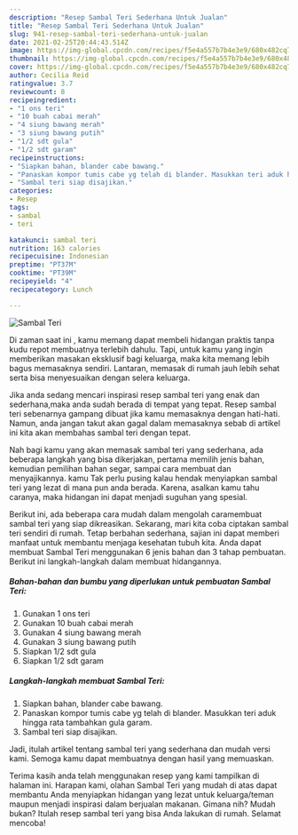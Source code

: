 ```yaml
---
description: "Resep Sambal Teri Sederhana Untuk Jualan"
title: "Resep Sambal Teri Sederhana Untuk Jualan"
slug: 941-resep-sambal-teri-sederhana-untuk-jualan
date: 2021-02-25T20:44:43.514Z
image: https://img-global.cpcdn.com/recipes/f5e4a557b7b4e3e9/680x482cq70/sambal-teri-foto-resep-utama.jpg
thumbnail: https://img-global.cpcdn.com/recipes/f5e4a557b7b4e3e9/680x482cq70/sambal-teri-foto-resep-utama.jpg
cover: https://img-global.cpcdn.com/recipes/f5e4a557b7b4e3e9/680x482cq70/sambal-teri-foto-resep-utama.jpg
author: Cecilia Reid
ratingvalue: 3.7
reviewcount: 8
recipeingredient:
- "1 ons teri"
- "10 buah cabai merah"
- "4 siung bawang merah"
- "3 siung bawang putih"
- "1/2 sdt gula"
- "1/2 sdt garam"
recipeinstructions:
- "Siapkan bahan, blander cabe bawang."
- "Panaskan kompor tumis cabe yg telah di blander. Masukkan teri aduk hingga rata tambahkan gula garam."
- "Sambal teri siap disajikan."
categories:
- Resep
tags:
- sambal
- teri

katakunci: sambal teri 
nutrition: 163 calories
recipecuisine: Indonesian
preptime: "PT37M"
cooktime: "PT39M"
recipeyield: "4"
recipecategory: Lunch

---
```



![Sambal Teri](https://img-global.cpcdn.com/recipes/f5e4a557b7b4e3e9/680x482cq70/sambal-teri-foto-resep-utama.jpg)

Di zaman  saat ini , kamu memang dapat membeli hidangan praktis tanpa kudu repot membuatnya terlebih dahulu. Tapi, untuk kamu yang ingin memberikan masakan eksklusif bagi keluarga, maka kita memang lebih bagus memasaknya sendiri. Lantaran, memasak di rumah jauh lebih sehat serta bisa menyesuaikan dengan selera keluarga.

Jika anda sedang mencari inspirasi resep sambal teri yang enak dan sederhana,maka anda sudah berada di tempat yang tepat. Resep sambal teri  sebenarnya gampang dibuat jika kamu memasaknya dengan hati-hati. Namun, anda jangan takut akan gagal dalam memasaknya 
sebab di artikel ini kita akan membahas sambal teri dengan tepat.  



Nah bagi kamu yang akan memasak sambal teri yang sederhana, ada beberapa langkah yang bisa dikerjakan, pertama memilih jenis bahan, kemudian pemilihan bahan segar, sampai cara membuat dan menyajikannya. kamu Tak perlu pusing kalau hendak menyiapkan sambal teri yang lezat di mana pun anda berada. Karena, asalkan kamu  tahu caranya, maka hidangan ini dapat menjadi suguhan yang spesial.

Berikut ini, ada beberapa cara mudah dalam mengolah caramembuat sambal teri yang siap dikreasikan. Sekarang, mari kita coba ciptakan sambal teri sendiri di rumah. Tetap berbahan sederhana, sajian ini dapat memberi manfaat untuk membantu menjaga kesehatan tubuh kita. Anda dapat membuat Sambal Teri menggunakan 6 jenis bahan dan 3 tahap pembuatan. Berikut ini langkah-langkah dalam membuat hidangannya.

<!--inarticleads1-->

##### Bahan-bahan dan bumbu yang diperlukan untuk pembuatan Sambal Teri:

1. Gunakan 1 ons teri
1. Gunakan 10 buah cabai merah
1. Gunakan 4 siung bawang merah
1. Gunakan 3 siung bawang putih
1. Siapkan 1/2 sdt gula
1. Siapkan 1/2 sdt garam




<!--inarticleads2-->

##### Langkah-langkah membuat Sambal Teri:

1. Siapkan bahan, blander cabe bawang.
1. Panaskan kompor tumis cabe yg telah di blander. Masukkan teri aduk hingga rata tambahkan gula garam.
1. Sambal teri siap disajikan.




Jadi, itulah artikel tentang  sambal teri  yang sederhana dan mudah versi kami. Semoga kamu dapat membuatnya dengan hasil yang memuaskan. 

Terima kasih anda telah menggunakan resep yang kami tampilkan di halaman ini. Harapan kami, olahan  Sambal Teri yang mudah di atas dapat membantu Anda menyiapkan hidangan yang lezat untuk keluarga/teman maupun menjadi inspirasi dalam berjualan makanan. Gimana nih? Mudah bukan? Itulah resep sambal teri yang bisa Anda lakukan di rumah. Selamat mencoba!

